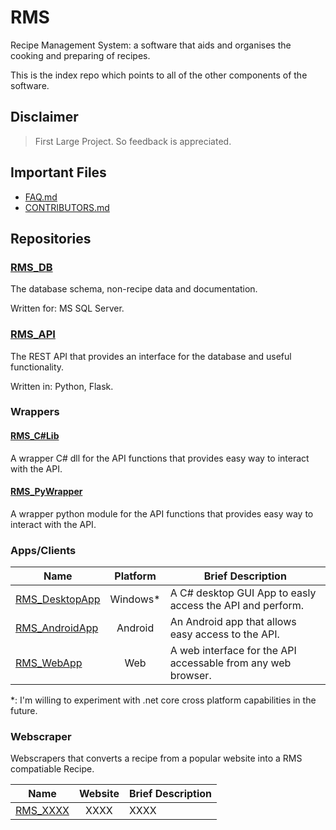 # RMS

Recipe Management System: a software that aids and organises the cooking and preparing of recipes.

This is the index repo which points to all of the other components of the software.

## **Disclaimer**

> First Large Project. So feedback is appreciated.

## Important Files

- [FAQ.md](FAQ.md)
- [CONTRIBUTORS.md](CONTRIBUTORS.md)

## Repositories

### [RMS_DB]

The database schema, non-recipe data and documentation.

Written for: MS SQL Server.

### [RMS_API]

The REST API that provides an interface for the database and useful functionality.

Written in: Python, Flask.

### Wrappers

#### [RMS_C#Lib]

A wrapper C# dll for the API functions that provides easy way to interact with the API.

#### [RMS_PyWrapper]

A wrapper python module for the API functions that provides easy way to interact with the API.

### Apps/Clients

| Name             | Platform | Brief Description                                            |
| ---------------- | :------: | ------------------------------------------------------------ |
| [RMS_DesktopApp] | Windows* | A C# desktop GUI App to easly access the API and perform.    |
| [RMS_AndroidApp] | Android  | An Android app that allows easy access to the API.           |
| [RMS_WebApp]     |   Web    | A web interface for the API accessable from any web browser. |

*: I'm willing to experiment with .net core cross platform capabilities in the future.

### Webscraper

Webscrapers that converts a recipe from a popular website into a RMS compatiable Recipe.

| Name       | Website | Brief Description |
| ---------- | :-----: | ----------------- |
| [RMS_XXXX] |  XXXX   | XXXX              |

[RMS_DB]:           https://github.com/TheDigitalPhoenixX/RMS_DB
[RMS_API]:          https://github.com/TheDigitalPhoenixX/RMS_API
[RMS_C#Lib]:        https://github.com/TheDigitalPhoenixX/RMS_C#Lib
[RMS_PyWrapper]:    https://github.com/TheDigitalPhoenixX/RMS_PyWrapper
[RMS_DesktopApp]:   https://github.com/TheDigitalPhoenixX/RMS_DesktopApp
[RMS_AndroidApp]:   https://github.com/TheDigitalPhoenixX/RMS_AndroidApp
[RMS_WebApp]:       https://github.com/TheDigitalPhoenixX/RMS_WebApp
[RMS_XXXX]:         https://github.com/TheDigitalPhoenixX/RMS_XXXX
